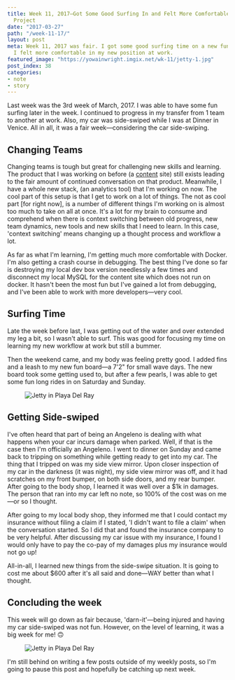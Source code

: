 ```yaml
---
title: Week 11, 2017—Got Some Good Surfing In and Felt More Comfortable On My New
  Project
date: "2017-03-27"
path: "/week-11-17/"
layout: post
meta: Week 11, 2017 was fair. I got some good surfing time on a new fun board and
  I felt more comfortable in my new position at work.
featured_image: "https://yowainwright.imgix.net/wk-11/jetty-1.jpg"
post_index: 38
categories:
- note
- story
---
```


Last week was the 3rd week of March, 2017. I was able to have some fun surfing later in the week. I continued to progress in my transfer from 1 team to another at work. Also, my car was side-swiped while I was at Dinner in Venice. All in all, it was a fair week—considering the car side-swiping.

## Changing Teams

Changing teams is tough but great for challenging new skills and learning. The product that I was working on before (a [content](https://content.dollarshaveclub.com/) site) still exists leading to the fair amount of continued conversation on that product. Meanwhile, I have a whole new stack, (an analytics tool) that I'm working on now. The cool part of this setup is that I get to work on a lot of things. The not as cool part [for right now], is a number of different things I'm working on is almost too much to take on all at once. It's a lot for my brain to consume and comprehend when there is context switching between old progress, new team dynamics, new tools and new skills that I need to learn. In this case, 'context switching' means changing up a thought process and workflow a lot. 

As far as what I'm learning, I'm getting much more comfortable with Docker. I'm also getting a crash course in debugging. The best thing I've done so far is destroying my local dev box version needlessly a few times and disconnect my local MySQL for the content site which does not run on docker. It hasn't been the most fun but I've gained a lot from debugging, and I've been able to work with more developers—very cool.

## Surfing Time

Late the week before last, I was getting out of the water and over extended my leg a bit, so I wasn't able to surf. This was good for focusing my time on learning my new workflow at work but still a bummer. 

Then the weekend came, and my body was feeling pretty good. I added fins and a leash to my new fun board—a 7'2" for small wave days. The new board took some getting used to, but after a few pearls, I was able to get some fun long rides in on Saturday and Sunday. 

<figure>
  <img src="https://yowainwright.imgix.net/wk-11/jetty-1.jpg?w=800&h=800&crop=focalpoint&auto=format" alt="Jetty in Playa Del Ray" />
</figure>

## Getting Side-swiped

I've often heard that part of being an Angeleno is dealing with what happens when your car incurs damage when parked. Well, if that is the case then I'm officially an Angeleno. I went to dinner on Sunday and came back to tripping on something while getting ready to get into my car. The thing that I tripped on was my side view mirror. Upon closer inspection of my car in the darkness (it was night), my side view mirror was off, and it had scratches on my front bumper, on both side doors, and my rear bumper. After going to the body shop, I learned it was well over a $1k in damages. The person that ran into my car left no note, so 100% of the cost was on me—or so I thought. 

After going to my local body shop, they informed me that I could contact my insurance without filing a claim if I stated, 'I didn't want to file a claim' when the conversation started. So I did that and found the insurance company to be very helpful. After discussing my car issue with my insurance, I found I would only have to pay the co-pay of my damages plus my insurance would not go up! 

All-in-all, I learned new things from the side-swipe situation. It is going to cost me about $600 after it's all said and done—WAY better than what I thought.

## Concluding the week

This week will go down as fair because, 'darn-it'—being injured and having my car side-swiped was not fun. However, on the level of learning, it was a big week for me! 🙃

<figure>
  <img src="https://yowainwright.imgix.net/wk-12/mormon-rocks-1.jpg?w=800&h=800&crop=focalpoint&auto=format" alt="Jetty in Playa Del Ray" />
</figure>

I'm still behind on writing a few posts outside of my weekly posts, so I'm going to pause this post and hopefully be catching up next week. 
